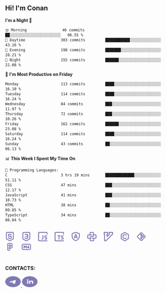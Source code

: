 ## Hi! I'm Conan

<!--START_SECTION:waka-->
**I'm a Night 🦉** 

```text
🌞 Morning                46 commits          ██░░░░░░░░░░░░░░░░░░░░░░░   06.55 % 
🌆 Daytime                303 commits         ███████████░░░░░░░░░░░░░░   43.16 % 
🌃 Evening                198 commits         ███████░░░░░░░░░░░░░░░░░░   28.21 % 
🌙 Night                  155 commits         ██████░░░░░░░░░░░░░░░░░░░   22.08 % 
```
📅 **I'm Most Productive on Friday** 

```text
Monday                   113 commits         ████░░░░░░░░░░░░░░░░░░░░░   16.10 % 
Tuesday                  114 commits         ████░░░░░░░░░░░░░░░░░░░░░   16.24 % 
Wednesday                84 commits          ███░░░░░░░░░░░░░░░░░░░░░░   11.97 % 
Thursday                 72 commits          ███░░░░░░░░░░░░░░░░░░░░░░   10.26 % 
Friday                   162 commits         ██████░░░░░░░░░░░░░░░░░░░   23.08 % 
Saturday                 114 commits         ████░░░░░░░░░░░░░░░░░░░░░   16.24 % 
Sunday                   43 commits          ██░░░░░░░░░░░░░░░░░░░░░░░   06.13 % 
```


📊 **This Week I Spent My Time On** 

```text
💬 Programming Languages: 
C                        3 hrs 19 mins       █████████████░░░░░░░░░░░░   51.11 % 
CSS                      47 mins             ███░░░░░░░░░░░░░░░░░░░░░░   12.17 % 
JavaScript               41 mins             ███░░░░░░░░░░░░░░░░░░░░░░   10.73 % 
HTML                     38 mins             ██░░░░░░░░░░░░░░░░░░░░░░░   09.85 % 
TypeScript               34 mins             ██░░░░░░░░░░░░░░░░░░░░░░░   08.84 % 
```


<!--END_SECTION:waka-->


<br>

<div align="left">
  <img src="icons/skills/html.svg" height="30" alt="html5"/>
  <img width="15"/>
  <img src="icons/skills/css.svg" height="30" alt="css"/>
    <img width="15"/>
  <img src="icons/skills/javascript.svg" height="30" alt="javascript"/>
  <img width="15"/>
  <img src="icons/skills/typescript.svg" height="30" alt="typescript"/>
  <img width="15"/>
  <img src="icons/skills/angular.svg" height="30" alt="angular"/>
  <img width="15"/>
  <img src="icons/skills/python.svg" height="30" alt="python"/>
  <img width="15"/>
  <img src="icons/skills/vim.svg" height="30" alt="vim"  />
  <img width="15"/>
  <img src="icons/skills/c.svg" height="30" alt="c"/>
  <img width="15"/>
  <img src="icons/skills/git.svg" height="30" alt="git"/>
  <img width="15"/>
  <img src="icons/skills/figma.svg" height="30" alt="figma"/>
  <img width="15"/>
  <img src="icons/skills/markdown.svg" height="30" alt="markdown"/>
</div>

<br>


### CONTACTS:

<div align="left">
  <a href="https://t.me/gkkconan">
    <img src="icons/contacts/telegram.svg" width="50" height="35" alt="telegram"/>
  </a>
  <a href="https://www.linkedin.com/in/gkkconan">
    <img src="icons/contacts/linkedin.svg" width="50" height="35" alt="linkedin"/>
  </a>
</div>
